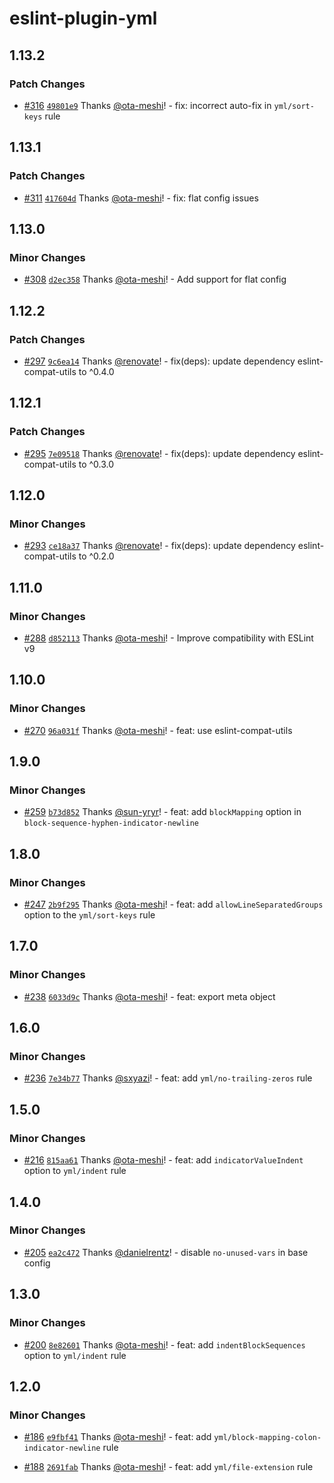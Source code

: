 # eslint-plugin-yml

## 1.13.2

### Patch Changes

- [#316](https://github.com/ota-meshi/eslint-plugin-yml/pull/316) [`49801e9`](https://github.com/ota-meshi/eslint-plugin-yml/commit/49801e9e8a13687bd7deb5748ce44b4abf7480f7) Thanks [@ota-meshi](https://github.com/ota-meshi)! - fix: incorrect auto-fix in `yml/sort-keys` rule

## 1.13.1

### Patch Changes

- [#311](https://github.com/ota-meshi/eslint-plugin-yml/pull/311) [`417604d`](https://github.com/ota-meshi/eslint-plugin-yml/commit/417604d2351a2fe4fe19b77e611d514e94bfdf93) Thanks [@ota-meshi](https://github.com/ota-meshi)! - fix: flat config issues

## 1.13.0

### Minor Changes

- [#308](https://github.com/ota-meshi/eslint-plugin-yml/pull/308) [`d2ec358`](https://github.com/ota-meshi/eslint-plugin-yml/commit/d2ec358c01202f78e9a6a06ad9f9b84b72a3d60b) Thanks [@ota-meshi](https://github.com/ota-meshi)! - Add support for flat config

## 1.12.2

### Patch Changes

- [#297](https://github.com/ota-meshi/eslint-plugin-yml/pull/297) [`9c6ea14`](https://github.com/ota-meshi/eslint-plugin-yml/commit/9c6ea14a2416407e555dbc7b9392074c3f8963cc) Thanks [@renovate](https://github.com/apps/renovate)! - fix(deps): update dependency eslint-compat-utils to ^0.4.0

## 1.12.1

### Patch Changes

- [#295](https://github.com/ota-meshi/eslint-plugin-yml/pull/295) [`7e09518`](https://github.com/ota-meshi/eslint-plugin-yml/commit/7e09518b13b4ee4bdea7d93020e6fbc65bb842c7) Thanks [@renovate](https://github.com/apps/renovate)! - fix(deps): update dependency eslint-compat-utils to ^0.3.0

## 1.12.0

### Minor Changes

- [#293](https://github.com/ota-meshi/eslint-plugin-yml/pull/293) [`ce18a37`](https://github.com/ota-meshi/eslint-plugin-yml/commit/ce18a37dc33911c7ecea730c3f028a9a65bd83ad) Thanks [@renovate](https://github.com/apps/renovate)! - fix(deps): update dependency eslint-compat-utils to ^0.2.0

## 1.11.0

### Minor Changes

- [#288](https://github.com/ota-meshi/eslint-plugin-yml/pull/288) [`d852113`](https://github.com/ota-meshi/eslint-plugin-yml/commit/d8521132623858ebfbef6bee79cda8c6333948db) Thanks [@ota-meshi](https://github.com/ota-meshi)! - Improve compatibility with ESLint v9

## 1.10.0

### Minor Changes

- [#270](https://github.com/ota-meshi/eslint-plugin-yml/pull/270) [`96a031f`](https://github.com/ota-meshi/eslint-plugin-yml/commit/96a031f4989b6da8cf044a5a9bf9e47b1b8d3538) Thanks [@ota-meshi](https://github.com/ota-meshi)! - feat: use eslint-compat-utils

## 1.9.0

### Minor Changes

- [#259](https://github.com/ota-meshi/eslint-plugin-yml/pull/259) [`b73d852`](https://github.com/ota-meshi/eslint-plugin-yml/commit/b73d8529b56c77debe8c8f0e538e40169423c77d) Thanks [@sun-yryr](https://github.com/sun-yryr)! - feat: add `blockMapping` option in `block-sequence-hyphen-indicator-newline`

## 1.8.0

### Minor Changes

- [#247](https://github.com/ota-meshi/eslint-plugin-yml/pull/247) [`2b9f295`](https://github.com/ota-meshi/eslint-plugin-yml/commit/2b9f295ccd24c603d6413b2406a1af241f306dce) Thanks [@ota-meshi](https://github.com/ota-meshi)! - feat: add `allowLineSeparatedGroups` option to the `yml/sort-keys` rule

## 1.7.0

### Minor Changes

- [#238](https://github.com/ota-meshi/eslint-plugin-yml/pull/238) [`6033d9c`](https://github.com/ota-meshi/eslint-plugin-yml/commit/6033d9c6130f08ff5667ffa712a63b74244a4b48) Thanks [@ota-meshi](https://github.com/ota-meshi)! - feat: export meta object

## 1.6.0

### Minor Changes

- [#236](https://github.com/ota-meshi/eslint-plugin-yml/pull/236) [`7e34b77`](https://github.com/ota-meshi/eslint-plugin-yml/commit/7e34b7748a4e3663ab56dc504214ba613b3f8347) Thanks [@sxyazi](https://github.com/sxyazi)! - feat: add `yml/no-trailing-zeros` rule

## 1.5.0

### Minor Changes

- [#216](https://github.com/ota-meshi/eslint-plugin-yml/pull/216) [`815aa61`](https://github.com/ota-meshi/eslint-plugin-yml/commit/815aa61174e9d4f4744516dede7cc45a5b82eab1) Thanks [@ota-meshi](https://github.com/ota-meshi)! - feat: add `indicatorValueIndent` option to `yml/indent` rule

## 1.4.0

### Minor Changes

- [#205](https://github.com/ota-meshi/eslint-plugin-yml/pull/205) [`ea2c472`](https://github.com/ota-meshi/eslint-plugin-yml/commit/ea2c47271cbd8ea921a71a73c57dd7c097cec15b) Thanks [@danielrentz](https://github.com/danielrentz)! - disable `no-unused-vars` in base config

## 1.3.0

### Minor Changes

- [#200](https://github.com/ota-meshi/eslint-plugin-yml/pull/200) [`8e82601`](https://github.com/ota-meshi/eslint-plugin-yml/commit/8e82601b85aebb0d4487592ce8b0349788a00266) Thanks [@ota-meshi](https://github.com/ota-meshi)! - feat: add `indentBlockSequences` option to `yml/indent` rule

## 1.2.0

### Minor Changes

- [#186](https://github.com/ota-meshi/eslint-plugin-yml/pull/186) [`e9fbf41`](https://github.com/ota-meshi/eslint-plugin-yml/commit/e9fbf41d0469d25ba5d423789f7461abdd1eeadc) Thanks [@ota-meshi](https://github.com/ota-meshi)! - feat: add `yml/block-mapping-colon-indicator-newline` rule

- [#188](https://github.com/ota-meshi/eslint-plugin-yml/pull/188) [`2691fab`](https://github.com/ota-meshi/eslint-plugin-yml/commit/2691fabcf22b0218f4da466eff923d9b783e3f8f) Thanks [@ota-meshi](https://github.com/ota-meshi)! - feat: add `yml/file-extension` rule
